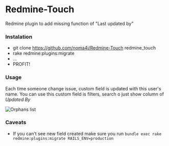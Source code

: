 Redmine-Touch
=============

Redmine plugin to add missing function of "Last updated by"

### Instalation
 - git clone https://github.com/noma4i/Redmine-Touch redmine_touch
 - rake redmine:plugins:migrate
 - ...
 - PROFIT!

### Usage
  Each time someone change issue, custom field is updated with this user's name.
  You can use this custom field is filters, search o just show column of *Updated By*

![Orphans list](screenshots/feature.png?raw=true)

### Caveats
 - If you can't see new field created make sure you run `bundle exec rake redmine:plugins:migrate RAILS_ENV=production`
